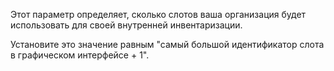 Этот параметр определяет, сколько слотов ваша организация будет использовать для своей внутренней инвентаризации.

Установите это значение равным "самый большой идентификатор слота в графическом интерфейсе + 1".